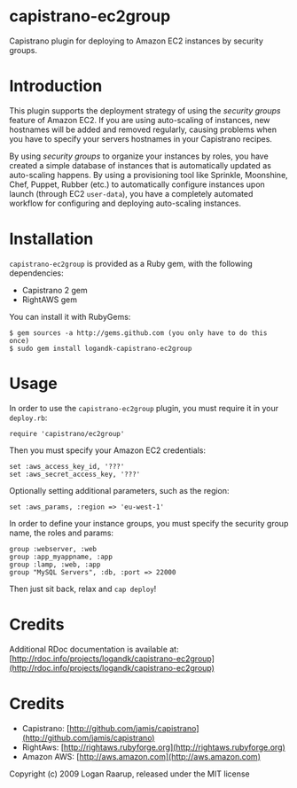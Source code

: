 capistrano-ec2group
=================================================

Capistrano plugin for deploying to Amazon EC2 instances by security groups.


Introduction
============

This plugin supports the deployment strategy of using the *security groups* feature of Amazon EC2. If you are using
auto-scaling of instances, new hostnames will be added and removed regularly, causing problems when you have to specify
your servers hostnames in your Capistrano recipes.

By using *security groups* to organize your instances by roles, you have created a simple database of instances that is
automatically updated as auto-scaling happens. By using a provisioning tool like Sprinkle, Moonshine, Chef, Puppet, Rubber
(etc.) to automatically configure instances upon launch (through EC2 `user-data`), you have a completely automated workflow for
configuring and deploying auto-scaling instances.


Installation
============

`capistrano-ec2group` is provided as a Ruby gem, with the following dependencies:

* Capistrano 2 gem
* RightAWS gem

You can install it with RubyGems:

	$ gem sources -a http://gems.github.com (you only have to do this once)
	$ sudo gem install logandk-capistrano-ec2group


Usage
=====

In order to use the `capistrano-ec2group` plugin, you must require it in your `deploy.rb`:

	require 'capistrano/ec2group'

Then you must specify your Amazon EC2 credentials:

	set :aws_access_key_id, '???'
	set :aws_secret_access_key, '???'

Optionally setting additional parameters, such as the region:

	set :aws_params, :region => 'eu-west-1'
	
In order to define your instance groups, you must specify the security group name, the roles and params:

	group :webserver, :web
	group :app_myappname, :app
	group :lamp, :web, :app
	group "MySQL Servers", :db, :port => 22000
	
Then just sit back, relax and `cap deploy`!


Credits
=======
Additional RDoc documentation is available at: [http://rdoc.info/projects/logandk/capistrano-ec2group](http://rdoc.info/projects/logandk/capistrano-ec2group)


Credits
=======
* Capistrano: [http://github.com/jamis/capistrano](http://github.com/jamis/capistrano)
* RightAws: [http://rightaws.rubyforge.org](http://rightaws.rubyforge.org)
* Amazon AWS: [http://aws.amazon.com](http://aws.amazon.com)

Copyright (c) 2009 Logan Raarup, released under the MIT license